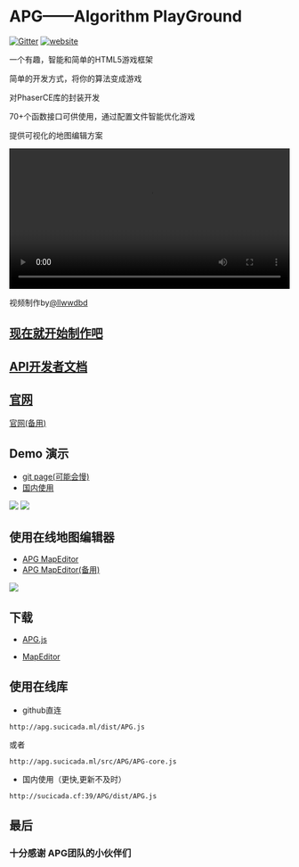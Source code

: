 # APG——Algorithm PlayGround

[![Gitter](https://badges.gitter.im/Algorithm-PlayGround/community.svg)](https://gitter.im/Algorithm-PlayGround/community?utm_source=badge&utm_medium=badge&utm_campaign=pr-badge)
[![website](https://img.shields.io/badge/%20website-github.io-brightgreen)](https://sucicada.github.io/Algorithm-PlayGround/docs)


一个有趣，智能和简单的HTML5游戏框架

简单的开发方式，将你的算法变成游戏

对PhaserCE库的封装开发

70+个函数接口可供使用，通过配置文件智能优化游戏

提供可视化的地图编辑方案

<video width="100%" controls>
  <source src="http://sucicada.cf:39/resource/display.mp4"  type="video/mp4">
</video>

视频制作by[@llwwdbd](https://github.com/llwwdbd)

## [现在就开始制作吧](how-to-make.md)

## [API开发者文档](http:./api)


## [官网](http://sucicada.cf:39/APG/) 
[官网(备用)](https://sucicada.github.io/Algorithm-PlayGround/)

## Demo 演示
+ [git page(可能会慢)](https://sucicada.github.io/Algorithm-PlayGround/docs/#/game-examples/)
+ [国内使用](http://sucicada.cf:39/APG/docs/#/game-examples/)

![](resource/display1.png)
![](resource/display2.png)

## 使用在线地图编辑器
+ [APG MapEditor](https://sucicada.github.io/Algorithm-PlayGround/src/MapEditor/index.html)
+ [APG MapEditor(备用)](http://sucicada.cf:39/APG/src/MapEditor/index.html)

![](resource/display3.png)

## 下载
+ [APG.js](https://github.com/SuCicada/Algorithm-PlayGround/releases/download/2.5/APG.js)

+ [MapEditor](https://github.com/SuCicada/Algorithm-PlayGround/releases/download/2.4/MapEditor.zip)

## 使用在线库

+ github直连
```
http://apg.sucicada.ml/dist/APG.js
```
或者
```
http://apg.sucicada.ml/src/APG/APG-core.js
```

+ 国内使用（更快,更新不及时）
```
http://sucicada.cf:39/APG/dist/APG.js
```

## 最后
### 十分感谢 APG团队的小伙伴们